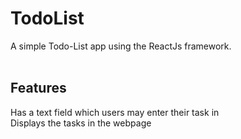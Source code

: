 # TodoList 

A simple Todo-List app using the ReactJs framework.
<br><br>

## Features
Has a text field which users may enter their task in <br>
Displays the tasks in the webpage 